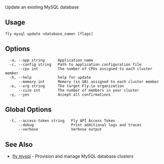 Update an existing MySQL database


## Usage
~~~
fly mysql update <database_name> [flags]
~~~

## Options

~~~
  -a, --app string      Application name
  -c, --config string   Path to application configuration file
      --cpu int         The number of CPUs assigned to each cluster member
  -h, --help            help for update
      --memory int      Memory (in GB) assigned to each cluster member
  -o, --org string      The target Fly.io organization
      --size int        The number of members in your cluster
  -y, --yes             Accept all confirmations
~~~

## Global Options

~~~
  -t, --access-token string   Fly API Access Token
      --debug                 Print additional logs and traces
      --verbose               Verbose output
~~~

## See Also

* [fly mysql](/docs/flyctl/mysql/)	 - Provision and manage MySQL database clusters

